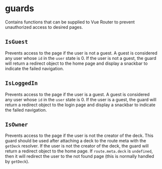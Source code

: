 # guards

Contains functions that can be supplied to Vue Router to prevent unauthorized access to desired pages.

## `IsGuest`

Prevents access to the page if the user is not a guest. A guest is considered any user whose `id` in the `user` state is 0. If the user is not a guest, the guard will return a redirect object to the home page and display a snackbar to indicate the failed navigation.

## `IsLoggedIn`

Prevents access to the page if the user is a guest. A guest is considered any user whose `id` in the `user` state is 0. If the user is a guest, the guard will return a redirect object to the login page and display a snackbar to indicate the failed navigation.

## `IsOwner`

Prevents access to the page if the user is not the creator of the deck. This guard should be used after attaching a deck to the route meta with the `getDeck` resolver. If the user is not the creator of the deck, the guard will return a redirect object to the home page. If `route.meta.deck` is `undefined`, then it will redirect the user to the not found page (this is normally handled by `getDeck`).
